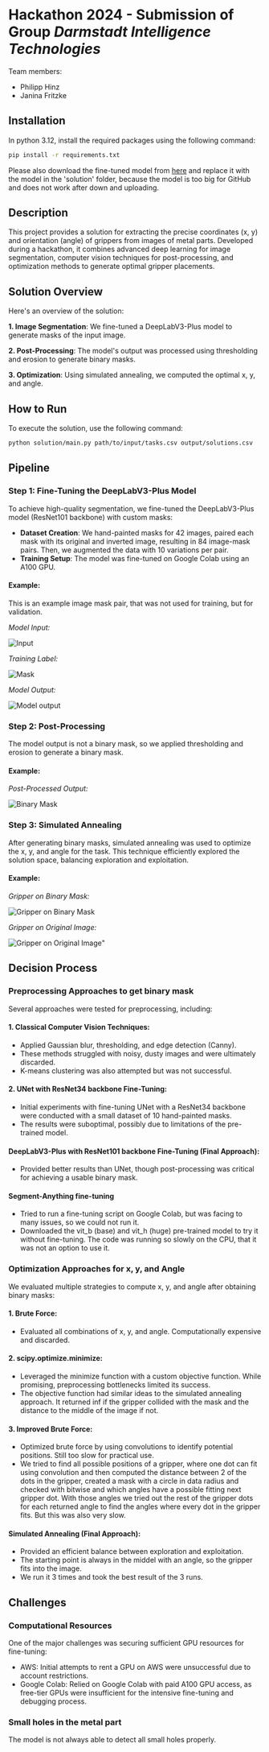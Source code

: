 # Hackathon 2024 - Submission of Group *Darmstadt Intelligence Technologies*
Team members:
- Philipp Hinz
- Janina Fritzke
## Installation
In python 3.12, install the required packages using the following command:
```bash
pip install -r requirements.txt
```
Please also download the fine-tuned model from [here](https://drive.google.com/file/d/1yZR7h0FJKWJrmN4wQ2aYjTeRfUwfUd_K/view?usp=drive_link)
and replace it with the model in the 'solution' folder, because the model is too big for GitHub and does not work after down and uploading.

## Description
This project provides a solution for extracting the precise coordinates (x, y) and orientation (angle) 
of grippers from images of metal parts. Developed during a hackathon, it combines advanced deep learning 
for image segmentation, computer vision techniques for post-processing, and optimization methods to generate 
optimal gripper placements.

## Solution Overview
Here's an overview of the solution:

**1. Image Segmentation**:
We fine-tuned a DeepLabV3-Plus model to generate masks of the input image. 

**2. Post-Processing**:
The model's output was processed using thresholding and erosion to generate binary masks.

**3. Optimization**:
Using simulated annealing, we computed the optimal x, y, and angle.

## How to Run
To execute the solution, use the following command:
```bash
python solution/main.py path/to/input/tasks.csv output/solutions.csv
```

## Pipeline

### Step 1: Fine-Tuning the DeepLabV3-Plus Model

To achieve high-quality segmentation, we fine-tuned the DeepLabV3-Plus model (ResNet101 backbone) with custom masks:
- **Dataset Creation**: We hand-painted masks for 42 images, paired each mask with its original 
and inverted image, resulting in 84 image-mask pairs. Then, we augmented the data with 10 
variations per pair.
- **Training Setup**: The model was fine-tuned on Google Colab using an A100 GPU.

#### Example:
This is an example image mask pair, that was not used for training, but for validation.

*Model Input:*

![Input](readme_images/image_27.png)

*Training Label:*

![Mask](readme_images/mask_27.png)

*Model Output:*

![Model output](readme_images/image_27_output.png)

### Step 2: Post-Processing
The model output is not a binary mask, so we applied thresholding and erosion to generate a 
binary mask.

#### Example:

*Post-Processed Output:*

![Binary Mask](readme_images/image_27_output_prediction.png)

### Step 3: Simulated Annealing
After generating binary masks, simulated annealing was used to optimize the x, y, and angle 
for the task. This technique efficiently explored the solution space, balancing exploration 
and exploitation.

#### Example:

*Gripper on Binary Mask:*

![Gripper on Binary Mask](readme_images/image_27_gripper_on_mask.png)

*Gripper on Original Image:*

![Gripper on Original Image](readme_images/image_27_solution.png)"

## Decision Process

### Preprocessing Approaches to get binary mask
Several approaches were tested for preprocessing, including:

#### 1. Classical Computer Vision Techniques:
- Applied Gaussian blur, thresholding, and edge detection (Canny).
- These methods struggled with noisy, dusty images and were ultimately discarded.
- K-means clustering was also attempted but was not successful.

#### 2. UNet with ResNet34 backbone Fine-Tuning:
- Initial experiments with fine-tuning UNet with a ResNet34 backbone were conducted with a small dataset of 
10 hand-painted masks.
- The results were suboptimal, possibly due to limitations of the pre-trained model.

#### DeepLabV3-Plus with ResNet101 backbone Fine-Tuning (Final Approach):
- Provided better results than UNet, though post-processing was critical for achieving a usable binary mask.

#### Segment-Anything fine-tuning
- Tried to run a fine-tuning script on Google Colab, but was facing to many issues, so we could
not run it.
- Downloaded the vit_b (base) and vit_h (huge) pre-trained model to try it without fine-tuning.
The code was running so slowly on the CPU, that it was not an option to use it.

### Optimization Approaches for x, y, and Angle

We evaluated multiple strategies to compute x, y, and angle after obtaining binary masks:
#### 1. Brute Force:
- Evaluated all combinations of x, y, and angle. Computationally expensive and discarded.

#### 2. scipy.optimize.minimize:
- Leveraged the minimize function with a custom objective function. While promising, 
preprocessing bottlenecks limited its success.
- The objective function had similar ideas to the simulated annealing approach. It returned
inf if the gripper collided with the mask and the distance to the middle of the image if not.

#### 3. Improved Brute Force:
- Optimized brute force by using convolutions to identify potential positions. Still too slow 
for practical use.
- We tried to find all possible positions of a gripper, where one dot can fit using convolution
and then computed the distance between 2 of the dots in the gripper, created a mask with a circle
in data radius and checked with bitwise and which angles have a possible fitting next gripper dot.
With those angles we tried out the rest of the gripper dots for each returned angle to find the
angles where every dot in the gripper fits. But this was also very slow.

#### Simulated Annealing (Final Approach):
- Provided an efficient balance between exploration and exploitation.
- The starting point is always in the middel with an angle, so the gripper fits into the image.
- We run it 3 times and took the best result of the 3 runs.

## Challenges

### Computational Resources
One of the major challenges was securing sufficient GPU resources for fine-tuning:
- AWS: Initial attempts to rent a GPU on AWS were unsuccessful due to account 
restrictions. 
- Google Colab: Relied on Google Colab with paid A100 GPU access, as free-tier 
GPUs were insufficient for the intensive fine-tuning and debugging process.

### Small holes in the metal part
The model is not always able to detect all small holes properly.
